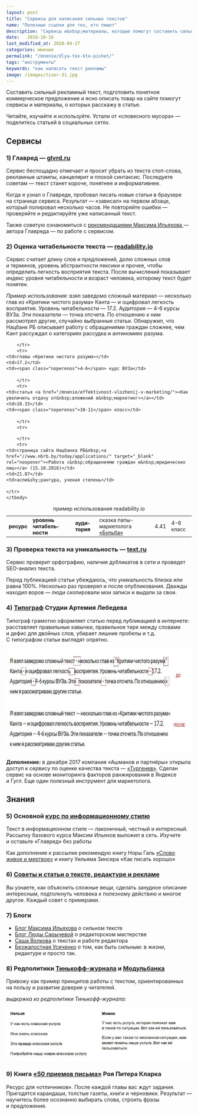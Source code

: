 ```yaml
---
layout: post
title: "Cервисы для написания сильных текстов"
name: "Полезные ссылки для тех, кто пишет"
description: "Сервисы и&nbsp;материалы, которые помогут составить сильный рекламный текст, подготовить понятное коммерческое предложение и&nbsp;ясно описать товар на&nbsp;сайте."
date:   2016-10-16
last_modified_at: 2020-04-27
categories: мнение
permalink: "/mnenie/dlya-tex-kto-pishet/"
tags: "инструменты"
keywords: "как написать текст рекламы"
image: /images/tizer-31.jpg
---
```


<p>Составить сильный рекламный текст, подготовить понятное коммерческое предложение и&nbsp;ясно описать товар на&nbsp;сайте помогут сервисы и&nbsp;материалы, о&nbsp;которых расскажу в&nbsp;статье.</p><!--more-->
<p>Читайте, изучайте и&nbsp;используйте. Устали от&nbsp;«словесного мусора»&nbsp;— поделитесь статьей в&nbsp;социальных сетях.</p>
<h2>Сервисы</h2>

<h3>1) Главред&nbsp;— <a href="https://glvrd.ru/" target="_blank" rel="noopener">glvrd.ru</a></h3>
<div class="with-side">
<p>Сервис беспощадно отмечает и&nbsp;просит убрать из&nbsp;текста стоп-слова, рекламные штампы, канцелярит и&nbsp;плохой синтаксис. Последуете советам&nbsp;— текст станет короче, понятнее и&nbsp;информативнее.</p>
<p>Когда я&nbsp;узнал о&nbsp;Главреде, пробовал писать новые статьи в&nbsp;браузере на&nbsp;странице сервиса. Результат&nbsp;— «зависал» на&nbsp;первом абзаце, который полировал несколько часов. Не&nbsp;повторяйте ошибки&nbsp;— проверяйте и&nbsp;редактируйте уже написанный текст.</p>
<p>Также советую ознакомиться с&nbsp;<a href="http://maximilyahov.ru/blog/all/glvrd-7/" target="_blank" rel="noopener">рекомендациями Максима Ильяхова&nbsp;</a>— автора Главреда&nbsp;— по&nbsp;работе с&nbsp;сервисом.</p>
<h3>2) Оценка читабельности текста&nbsp;— <a href="http://readability.io/" target="_blank" rel="noopener">readability.io</a></h3>
<p>Сервис считает длину слов и&nbsp;предложений, долю сложных слов и&nbsp;терминов, уровень абстрактности лексики и&nbsp;прочее, чтобы определить легкость восприятия текста. После вычислений показывает индекс уровня читабельности и&nbsp;возраст человека, которому текст будет понятен.</p>
<p><em>Пример использования:</em> взял заведомо сложный материал&nbsp;— несколько глав из&nbsp;«Критики чистого разума» Канта&nbsp;— и&nbsp;оцифровал легкость восприятия. Уровень читабельности&nbsp;— 17.2. Аудитория&nbsp;— <span class="noperenos">4-6</span> курсы ВУЗа. Эти показатели&nbsp;— точка отсчета. По&nbsp;отношению к&nbsp;ним рассмотрел другие, случайно выбранные статьи. Обнаружил, что Нацбанк РБ&nbsp;описывает работу с&nbsp;обращениями граждан сложнее, чем Кант рассуждал о&nbsp;категориях рассудка и&nbsp;антиномиях разума.</p>

<table >
<caption>пример использования readability.io</caption>
<tbody>
<tr>
<td><strong>ресурс</strong></td>
	<td><strong>уровень читабель&shy;ности</strong></td>
	<td><strong>ауди&shy;тория</strong></td>

 		</tr>
		<tr>
	<td>главы «Критики чистого разума»</td>
	<td>17.2</td>
	<td><span class="noperenos">4-6</span> курс ВУЗа</td>

 		</tr>
		<tr>
	<td>статья <a href="/mnenie/effektivnost-vlozhenij-v-marketing/">«Как увеличить отдачу от&nbsp;вложений в&nbsp;маркетинг»</a></td>
	<td>10.33</td>
	<td><span class="noperenos">10-11</span> класс</td>

 		</tr>
		<tr>
<td>сказка папы-маркетолога <a href="/mnenie/skazki-papy-marketologa/">«Бульба»</a></td>
	<td>4.41</td>
	<td><span class="noperenos">4-6</span> класс</td>

 		</tr>
		<tr>
	<td>страница сайта Нацбанка РБ&nbsp;<a href="//www.nbrb.by/today/applications/" target="_blank" rel="noopener">«Работа с&nbsp;обращениями граждан и&nbsp;юридических лиц»</a> (15.10.2016)</td>
	<td>21.87</td>
	<td>аспи&shy;рантура, ученая степень</td>

 	</tr>
 	</tbody>
 </table>
<h3>3) Проверка текста на&nbsp;уникальность&nbsp;— <a href="//text.ru/">text.ru</a></h3>
<p>Сервис проверит орфографию, наличие дубликатов в&nbsp;сети и&nbsp;проведет SEO-анализ текста.</p>
<p>Перед публикацией статьи убеждаюсь, что уникальность близка или равна 100%. Несколько раз проверял и&nbsp;после опубликования. Дважды находил воров&nbsp;— люди скопировали мои записи и&nbsp;выдали за&nbsp;свои.</p>
<h3>4) <a href="https://www.artlebedev.ru/typograf/" target="_blank" rel="noopener">Типограф</a> Студии Артемия Лебедева</h3>
<p>Типограф грамотно оформляет статью перед публикацией в&nbsp;интернете: расставляет правильные кавычки, правильное тире между словами и&nbsp;дефис для двойных слов, убирает лишние пробелы и&nbsp;т.д. С&nbsp;типографом статьи выглядят опрятно.</p>
<p><img src="/images/text1.jpg" alt="работа типографа" width="695" height="284" /></p>

<div class="side">
<b>Дополнение:</b> в&nbsp;декабре 2017 компания «Ашманов и&nbsp;партнёры» открыла доступ к&nbsp;сервису по&nbsp;оценке качества текста&nbsp;— <a href="https://turgenev.ashmanov.com/" target="_blank" rel="noopener">«Тургенев»</a>. Сделан сервис на&nbsp;основе мониторинга факторов ранжирования в&nbsp;Яндексе и&nbsp;Гугл. Еще один полезный инструмент для маркетолога. </div></div>



<h2>Знания</h2>
<h3>5) Основной <a href="http://maximilyahov.ru/blog/all/availability/" target="_blank" rel="noopener">курс по&nbsp;информационному стилю</a></h3>
<p>Текст в&nbsp;информационном стиле&nbsp;— лаконичный, честный и&nbsp;интересный. Рассылку базового курса Максим Ильяхов выложил в&nbsp;сеть. Изучите и&nbsp;оставьте «Главред» без работы </p>
<p>Как дополнение к&nbsp;рассылке рекомендую
книгу Норы Галь <a href="http://lib.ru/TRANSLATORS/NORA_GAL/slowo.txt" target="_blank" rel="noopener"> «Слово живое и&nbsp;мертвое»</a>
и&nbsp;книгу Уильяма Зинсера «Как писать хорошо»</p>
<h3>6) <a href="https://soviet.glvrd.ru/" target="_blank" rel="noopener">Советы и&nbsp;статьи о&nbsp;тексте, редактуре и&nbsp;рекламе</a></h3>
<p>Вы&nbsp;узнаете, как объяснить сложные вещи, сделать занудное описание интересным, подтолкнуть человека к&nbsp;полезному действию и&nbsp;многое другое. Каждый совет с&nbsp;примерами.</p>
<h3>7) Блоги</h3>
<ul>
	<li><a href="http://maximilyahov.ru/blog/" target="_blank" rel="noopener">Блог Максима Ильяхова</a> о&nbsp;сильном тексте</li>
	<li><a href="https://sarycheva.plus/notes/" target="_blank" rel="noopener">Блог Люды Сарычевой</a> о&nbsp;редакторском мастерстве</li>
	<li><a href="http://sashavolkova.ru/" target="_blank" rel="noopener">Саша Волкова</a> о&nbsp;текстах и&nbsp;работе редактора</li>
	<li><a href="https://irinausichenko.ru/blog/" target="_blank" rel="noopener">Безжалостная Усиченко</a> о&nbsp;том, как быть сильным: в&nbsp;жизни, редактуре и&nbsp;просто так.</li>
 </ul>
 <h3>8) Редполитики <a href="https://docs.google.com/document/d/14XdGIjVJLM_FsjHzyh5ca8PkffngykzXd2bLPHzA2ME/edit#heading=h.1xvoj9mbqgeo" target="_blank" rel="noopener">Тинькофф-журнала</a>&nbsp;и <a href="https://docs.google.com/document/d/1c_2uP1PpiM12h1ee8egVXAoUCJ9mE9r68zMqrqmS8VA/edit#heading=h.qfb376lrh4iy" target="_blank" rel="noopener">Модульбанка</a></h3>
<p>Привожу как пример принципов работы с&nbsp;текстом, ориентированных на&nbsp;пользу и&nbsp;развитие доверия у&nbsp;читателей.</p>
<p><em>выдержка из&nbsp;редполитики Тинькофф-журнала:</em></p>
<img src="/images/text2.jpg" alt="выдержка из редполитики Тинькофф-журнала" />
<h3>9) Книга <a href="//royallib.com/book/klark_roy_piter/50_priemov_pisma.html" target="_blank" rel="noopener">«50&nbsp;приемов письма»</a> Роя Питера Кларка</h3>
<p>Ресурс для «отличников». После каждой главы вас ждут задания. Пригодятся карандаши, толстые газеты, книги и&nbsp;черновики. Результат&nbsp;— научитесь более осознанно выбирать слова, строить фразы и&nbsp;предложения.</p>
